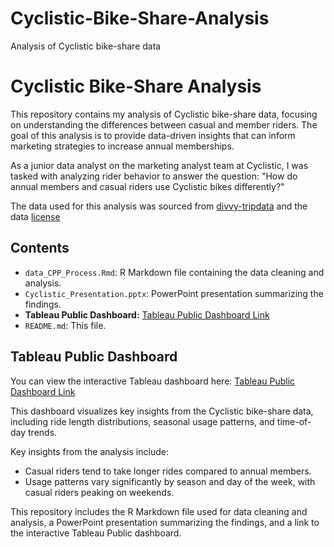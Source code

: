 # Cyclistic-Bike-Share-Analysis
Analysis of Cyclistic bike-share data
# Cyclistic Bike-Share Analysis

This repository contains my analysis of Cyclistic bike-share data, focusing on understanding the differences between casual and member riders. The goal of this analysis is to provide data-driven insights that can inform marketing strategies to increase annual memberships.

As a junior data analyst on the marketing analyst team at Cyclistic, I was tasked with analyzing rider behavior to answer the question: "How do annual members and casual riders use Cyclistic bikes differently?"

The data used for this analysis was sourced from [divvy-tripdata](https://divvy-tripdata.s3.amazonaws.com/index.html) and the data  [license](https://divvybikes.com/data-license-agreement)
## Contents

* `data_CPP_Process.Rmd`: R Markdown file containing the data cleaning and analysis.
* `Cyclistic_Presentation.pptx`: PowerPoint presentation summarizing the findings.
* **Tableau Public Dashboard:** [Tableau Public Dashboard Link](https://public.tableau.com/views/CYCLISTIC-GOOGLECAPSTONEPROJECT/Dashboard1?:language=en-GB&:sid=&:redirect=auth&:display_count=n&:origin=viz_share_link)
* `README.md`: This file.

## Tableau Public Dashboard

You can view the interactive Tableau dashboard here: [Tableau Public Dashboard Link](https://public.tableau.com/views/CYCLISTIC-GOOGLECAPSTONEPROJECT/Dashboard1?:language=en-GB&:sid=&:redirect=auth&:display_count=n&:origin=viz_share_link)

This dashboard visualizes key insights from the Cyclistic bike-share data, including ride length distributions, seasonal usage patterns, and time-of-day trends.


Key insights from the analysis include:

* Casual riders tend to take longer rides compared to annual members.
* Usage patterns vary significantly by season and day of the week, with casual riders peaking on weekends.

This repository includes the R Markdown file used for data cleaning and analysis, a PowerPoint presentation summarizing the findings, and a link to the interactive Tableau Public dashboard.
